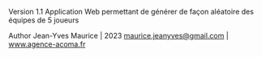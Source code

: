 Version 1.1
Application Web permettant de générer de façon aléatoire des équipes de 5 joueurs

Author Jean-Yves Maurice | 2023 
maurice.jeanyves@gmail.com | www.agence-acoma.fr
